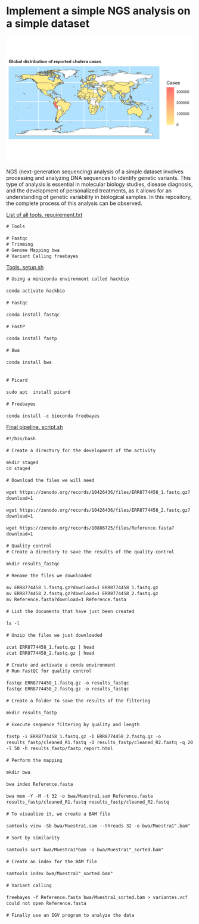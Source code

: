 # Implement a simple NGS analysis on a simple dataset
![](https://github.com/Liliana223/HackBio-Internship-Cancer/blob/main/Charts%20stage%203/graph4.png)

NGS (next-generation sequencing) analysis of a simple dataset involves processing and analyzing DNA sequences to identify genetic variants. This type of analysis is essential in molecular biology studies, disease diagnosis, and the development of personalized treatments, as it allows for an understanding of genetic variability in biological samples. In this repository, the complete process of this analysis can be observed.


[List of all tools. requirement.txt](https://github.com/Liliana223/HackBio-Internship-Cancer/blob/main/Implement_a_simple_NGS_analysis_on_a_simple_dataset/requirement.txt)

```
# Tools

# Fastqc
# Trimming
# Genome Mapping bwa 
# Variant Calling freebayes
```

[Tools. setup.sh](https://github.com/Liliana223/HackBio-Internship-Cancer/blob/main/Implement_a_simple_NGS_analysis_on_a_simple_dataset/setup.sh)

```
# Using a miniconda environment called hackbio

conda activate hackbio

# Fastqc

conda install fastqc

# FastP

conda install fastp

# Bwa

conda install bwa


# Picard

sudo apt  install picard

# Freebayes

conda install -c bioconda freebayes
```
[Final pipeline. script.sh](https://github.com/Liliana223/HackBio-Internship-Cancer/blob/main/Implement_a_simple_NGS_analysis_on_a_simple_dataset/script.sh)

```
#!/bin/bash

# Create a directory for the development of the activity

mkdir stage4
cd stage4

# Download the files we will need

wget https://zenodo.org/records/10426436/files/ERR8774458_1.fastq.gz?download=1

wget https://zenodo.org/records/10426436/files/ERR8774458_2.fastq.gz?download=1

wget https://zenodo.org/records/10886725/files/Reference.fasta?download=1

# Quality control
# Create a directory to save the results of the quality control

mkdir results_fastqc

# Rename the files we downloaded

mv ERR8774458_1.fastq.gz?download=1 ERR8774458_1.fastq.gz
mv ERR8774458_2.fastq.gz?download=1 ERR8774458_2.fastq.gz
mv Reference.fasta?download=1 Reference.fasta

# List the documents that have just been created

ls -l

# Unzip the files we just downloaded

zcat ERR8774458_1.fastq.gz | head
zcat ERR8774458_2.fastq.gz | head

# Create and activate a conda environment
# Run FastQC for quality control

fastqc ERR8774458_1.fastq.gz -o results_fastqc
fastqc ERR8774458_2.fastq.gz -o results_fastqc

# Create a folder to save the results of the filtering

mkdir results_fastp

# Execute sequence filtering by quality and length

fastp -i ERR8774458_1.fastq.gz -I ERR8774458_2.fastq.gz -o results_fastp/cleaned_R1.fastq -O results_fastp/cleaned_R2.fastq -q 20 -l 50 -h results_fastp/fastp_report.html

# Perform the mapping

mkdir bwa

bwa index Reference.fasta 

bwa mem -Y -M -t 32 -o bwa/Muestra1.sam Reference.fasta results_fastp/cleaned_R1.fastq results_fastp/cleaned_R2.fastq

# To visualize it, we create a BAM file

samtools view -Sb bwa/Muestra1.sam --threads 32 -o bwa/Muestra1".bam"

# Sort by similarity

samtools sort bwa/Muestra1*bam -o bwa/Muestra1"_sorted.bam"

# Create an index for the BAM file

samtools index bwa/Muestra1"_sorted.bam"

# Variant calling

freebayes -f Reference.fasta bwa/Muestra1_sorted.bam > variantes.vcf
could not open Reference.fasta

# Finally use an IGV program to analyze the data
```


